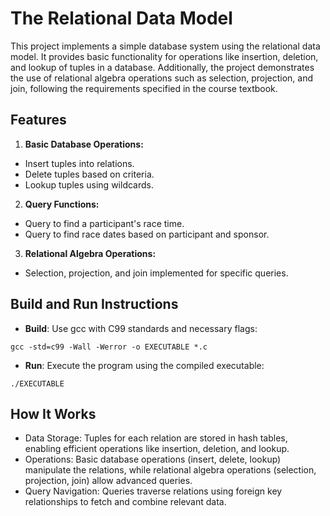 # The Relational Data Model

This project implements a simple database system using the relational data model. 
It provides basic functionality for operations like insertion, deletion, and lookup 
of tuples in a database. Additionally, the project demonstrates the use of relational 
algebra operations such as selection, projection, and join, following the requirements 
specified in the course textbook.

## Features
1. **Basic Database Operations:**
- Insert tuples into relations. 
- Delete tuples based on criteria. 
- Lookup tuples using wildcards.
2. **Query Functions:**
- Query to find a participant's race time. 
- Query to find race dates based on participant and sponsor.
3. **Relational Algebra Operations:**
- Selection, projection, and join implemented for specific queries.

## Build and Run Instructions
- **Build**: Use gcc with C99 standards and necessary flags:
```
gcc -std=c99 -Wall -Werror -o EXECUTABLE *.c
```
- **Run**: Execute the program using the compiled executable:
```
./EXECUTABLE
```

## How It Works
- Data Storage: Tuples for each relation are stored in hash tables, enabling efficient operations like insertion, deletion, and lookup. 
- Operations: Basic database operations (insert, delete, lookup) manipulate the relations, while relational algebra operations (selection, projection, join) allow advanced queries. 
- Query Navigation: Queries traverse relations using foreign key relationships to fetch and combine relevant data.